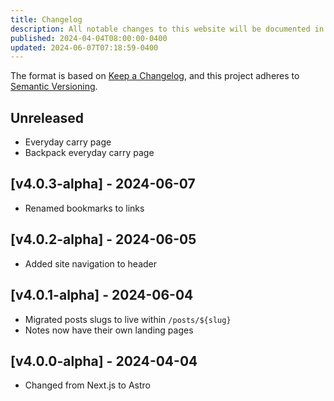 ```yaml
---
title: Changelog
description: All notable changes to this website will be documented in this file.
published: 2024-04-04T08:00:00-0400
updated: 2024-06-07T07:18:59-0400
---
```


The format is based on [Keep a Changelog](https://keepachangelog.com/en/1.1.0/),
and this project adheres to [Semantic Versioning](https://semver.org/spec/v2.0.0.html).

## Unreleased

- Everyday carry page
- Backpack everyday carry page

## [v4.0.3-alpha] - 2024-06-07

- Renamed bookmarks to links

## [v4.0.2-alpha] - 2024-06-05

- Added site navigation to header

## [v4.0.1-alpha] - 2024-06-04

- Migrated posts slugs to live within `/posts/${slug}`
- Notes now have their own landing pages

## [v4.0.0-alpha] - 2024-04-04

- Changed from Next.js to Astro
